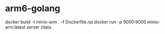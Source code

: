 # arm6-golang
docker build -t minio-arm . -f Dockerfile.rpi
docker run -p 9000:9000 minio-arm:latest server /data